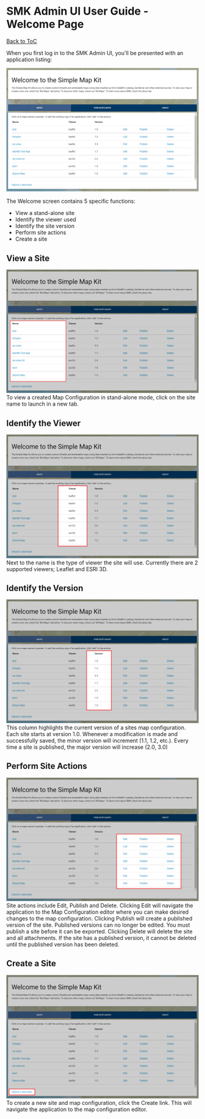 # SMK Admin UI User Guide - Welcome Page
[Back to ToC](SMK-Admin-UI-User-Guide)

When you first log in to the SMK Admin UI, you'll be presented with an application listing:

![Welcome Screen](images/smk_admin_welcome_screen.jpg)

The Welcome screen contains 5 specific functions: 
* View a stand-alone site
* Identify the viewer used
* Identify the site version
* Perform site actions
* Create a site

## View a Site
![View a Site](images/smk_admin_welcome_screen_name.jpg)
To view a created Map Configuration in stand-alone mode, click on the site name to launch in a new tab.

## Identify the Viewer
![Identify the Viewer](images/smk_admin_welcome_screen_viewer.jpg)
Next to the name is the type of viewer the site will use. Currently there are 2 supported viewers; Leaflet and ESRI 3D.

## Identify the Version
![Identify the Version](images/smk_admin_welcome_screen_versions.jpg)
This column highlights the current version of a sites map configuration. Each site starts at version 1.0. Whenever a modification is made and successfully saved, the minor version will increment (1.1, 1.2, etc.). Every time a site is published, the major version will increase (2.0, 3.0)

## Perform Site Actions
![Site Actions](images/smk_admin_welcome_screen_actions.jpg)
Site actions include Edit, Publish and Delete. 
Clicking Edit will navigate the application to the Map Configuration editor where you can make desired changes to the map configuration.
Clicking Publish will create a published version of the site. Published versions can no longer be edited. You must publish a site before it can be exported.
Clicking Delete will delete the site and all attachments. If the site has a published version, it cannot be deleted until the published version has been deleted.

## Create a Site
![Create a Site](images/smk_admin_welcome_screen_create.jpg)
To create a new site and map configuration, click the Create link. This will navigate the application to the map configuration editor.